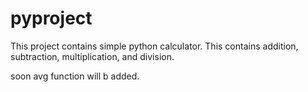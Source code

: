 # pyproject
This project contains simple python calculator.
This contains addition, subtraction, multiplication, and division.

soon avg function will b added.

